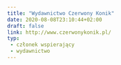 ```yaml
---
title: "Wydawnictwo Czerwony Konik"
date: 2020-08-08T23:10:44+02:00
draft: false
link: http://www.czerwonykonik.pl/
typ:
 - członek wspierający
 - wydawnictwo
---
```

